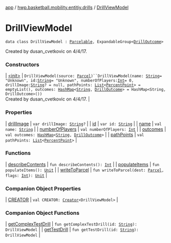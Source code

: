 [app](../../index.md) / [hwp.basketball.mobility.entitiy.drills](../index.md) / [DrillViewModel](.)

# DrillViewModel

`data class DrillViewModel : `[`Parcelable`](https://developer.android.com/reference/android/os/Parcelable.html)`, ExpandableGroup<`[`DrillOutcome`](../../hwp.basketball.mobility.entitiy.drills.outcomes/-drill-outcome/index.md)`>`

Created by dusan_cvetkovic on 4/4/17.

### Constructors

| [&lt;init&gt;](-init-.md) | `DrillViewModel(source: `[`Parcel`](https://developer.android.com/reference/android/os/Parcel.html)`)``DrillViewModel(name: `[`String`](https://kotlinlang.org/api/latest/jvm/stdlib/kotlin/-string/index.html)` = "Unknown", id: `[`String`](https://kotlinlang.org/api/latest/jvm/stdlib/kotlin/-string/index.html)` = "Unknown", numberOfPlayers: `[`Int`](https://kotlinlang.org/api/latest/jvm/stdlib/kotlin/-int/index.html)` = 0, drillImage: `[`String`](https://kotlinlang.org/api/latest/jvm/stdlib/kotlin/-string/index.html)`? = null, pathPoints: `[`List`](https://kotlinlang.org/api/latest/jvm/stdlib/kotlin.collections/-list/index.html)`<`[`PercentPoint`](../-percent-point/index.md)`> = emptyList(), outcomes: `[`HashMap`](https://kotlinlang.org/api/latest/jvm/stdlib/kotlin.collections/-hash-map/index.html)`<`[`String`](https://kotlinlang.org/api/latest/jvm/stdlib/kotlin/-string/index.html)`, `[`DrillOutcome`](../../hwp.basketball.mobility.entitiy.drills.outcomes/-drill-outcome/index.md)`> = HashMap<String, DrillOutcome>())`<br>Created by dusan_cvetkovic on 4/4/17. |

### Properties

| [drillImage](drill-image.md) | `var drillImage: `[`String`](https://kotlinlang.org/api/latest/jvm/stdlib/kotlin/-string/index.html)`?` |
| [id](id.md) | `var id: `[`String`](https://kotlinlang.org/api/latest/jvm/stdlib/kotlin/-string/index.html) |
| [name](name.md) | `val name: `[`String`](https://kotlinlang.org/api/latest/jvm/stdlib/kotlin/-string/index.html) |
| [numberOfPlayers](number-of-players.md) | `val numberOfPlayers: `[`Int`](https://kotlinlang.org/api/latest/jvm/stdlib/kotlin/-int/index.html) |
| [outcomes](outcomes.md) | `val outcomes: `[`HashMap`](https://kotlinlang.org/api/latest/jvm/stdlib/kotlin.collections/-hash-map/index.html)`<`[`String`](https://kotlinlang.org/api/latest/jvm/stdlib/kotlin/-string/index.html)`, `[`DrillOutcome`](../../hwp.basketball.mobility.entitiy.drills.outcomes/-drill-outcome/index.md)`>` |
| [pathPoints](path-points.md) | `val pathPoints: `[`List`](https://kotlinlang.org/api/latest/jvm/stdlib/kotlin.collections/-list/index.html)`<`[`PercentPoint`](../-percent-point/index.md)`>` |

### Functions

| [describeContents](describe-contents.md) | `fun describeContents(): `[`Int`](https://kotlinlang.org/api/latest/jvm/stdlib/kotlin/-int/index.html) |
| [populateItems](populate-items.md) | `fun populateItems(): `[`Unit`](https://kotlinlang.org/api/latest/jvm/stdlib/kotlin/-unit/index.html) |
| [writeToParcel](write-to-parcel.md) | `fun writeToParcel(dest: `[`Parcel`](https://developer.android.com/reference/android/os/Parcel.html)`, flags: `[`Int`](https://kotlinlang.org/api/latest/jvm/stdlib/kotlin/-int/index.html)`): `[`Unit`](https://kotlinlang.org/api/latest/jvm/stdlib/kotlin/-unit/index.html) |

### Companion Object Properties

| [CREATOR](-c-r-e-a-t-o-r.md) | `val CREATOR: `[`Creator`](https://developer.android.com/reference/android/os/Parcelable/Creator.html)`<DrillViewModel>` |

### Companion Object Functions

| [getComplexTestDrill](get-complex-test-drill.md) | `fun getComplexTestDrill(id: `[`String`](https://kotlinlang.org/api/latest/jvm/stdlib/kotlin/-string/index.html)`): DrillViewModel` |
| [getTestDrill](get-test-drill.md) | `fun getTestDrill(id: `[`String`](https://kotlinlang.org/api/latest/jvm/stdlib/kotlin/-string/index.html)`): DrillViewModel` |

